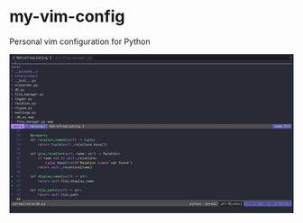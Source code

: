 # my-vim-config
Personal vim configuration for Python

![screenshot](https://github.com/centaurialpha/my-vim-config/blob/master/screenshot.jpg)
